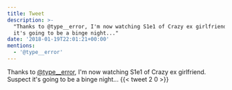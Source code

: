 ```yaml
---
title: Tweet
description: >-
  "Thanks to @type__error, I'm now watching S1e1 of Crazy ex girlfriend. Suspect
  it's going to be a binge night..."
date: '2018-01-19T22:01:21+00:00'
mentions:
  - '@type__error'
---
```

Thanks to [@type__error](https://twitter.com/@type__error), I'm now watching S1e1 of Crazy ex girlfriend. Suspect it's going to be a binge night...
      {{< tweet 2 0 >}}
    
